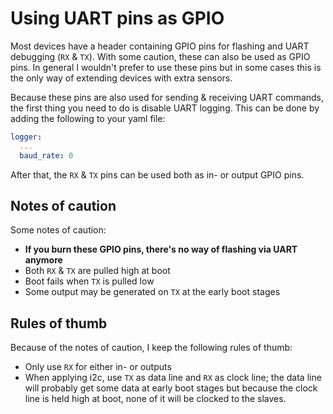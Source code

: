 # Using UART pins as GPIO

Most devices have a header containing GPIO pins for flashing and UART debugging (`RX` & `TX`). With some caution, these can also be used as GPIO pins.
In general I wouldn't prefer to use these pins but in some cases this is the only way of extending devices with extra sensors.

Because these pins are also used for sending & receiving UART commands, the first thing you need to do is disable UART logging. This can be done by adding the following to your yaml file:

```yaml
logger:
  ...
  baud_rate: 0
```

After that, the `RX` & `TX` pins can be used both as in- or output GPIO pins.

## Notes of caution

Some notes of caution:

- **If you burn these GPIO pins, there's no way of flashing via UART anymore**
- Both `RX` & `TX` are pulled high at boot
- Boot fails when `TX` is pulled low
- Some output may be generated on `TX` at the early boot stages

## Rules of thumb

Because of the notes of caution, I keep the following rules of thumb:

- Only use `RX` for either in- or outputs
- When applying i2c, use `TX` as data line and `RX` as clock line; the data line will probably get some data at early boot stages but because the clock line is held high at boot, none of it will be clocked to the slaves.
